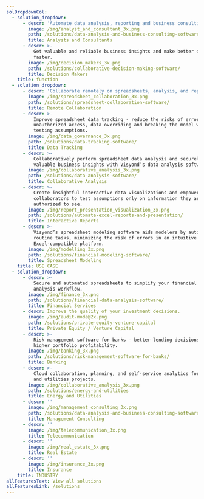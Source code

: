 ```yaml
---
solDropdownCol:
  - solution_dropdown:
      - descr: 'Automate data analysis, reporting and business consulting workflow.'
        image: /img/analyst_and_consultant_3x.png
        path: /solutions/data-analysis-and-business-consulting-software/
        title: Analysts and Consultants
      - descr: >-
          Get valuable and reliable business insights and make better decisions,
          faster.
        image: /img/decision_makers_3x.png
        path: /solutions/collaborative-decision-making-software/
        title: Decision Makers
    title: function
  - solution_dropdown:
      - descr: 'Collaborate remotely on spreadsheets, analysis, and reports.'
        image: /img/spreadsheet_collaboration_3x.png
        path: /solutions/spreadsheet-collaboration-software/
        title: Remote Collaboration
      - descr: >-
          Improve spreadsheet data tracking - reduce the risks of errors,
          unauthorized access, data overriding and breaking the model while
          testing assumptions.
        image: /img/data_governance_3x.png
        path: /solutions/data-tracking-software/
        title: Data Tracking
      - descr: >-
          Collaboratively perform spreadsheet data analysis and securely share
          valuable business insights with Visyond’s data analysis software.
        image: /img/collaborative_analysis_3x.png
        path: /solutions/data-analysis-software/
        title: Collaborative Analysis
      - descr: >-
          Create insightful interactive data visualizations and empower
          collaborators to test assumptions only on information they are
          authorized to see.
        image: /img/report_presentation_visualization_3x.png
        path: /solutions/automate-excel-reports-and-presentation/
        title: Interactive Reports
      - descr: >-
          Visyond’s spreadsheet modeling software aids modelers by automating
          routine tasks, minimizing the risk of errors in an intuitive
          Excel-compatible platform.
        image: /img/modelling_3x.png
        path: /solutions/financial-modeling-software/
        title: Spreadsheet Modeling
    title: USE CASE
  - solution_dropdown:
      - descr: >-
          Secure and automated spreadsheets to simplify your financial data
          analysis workflow.
        image: /img/finance_3x.png
        path: /solutions/financial-data-analysis-software/
        title: Financial Services
      - descr: Improve the quality of your investment decisions.
        image: /img/audit-mode@2x.png
        path: /solutions/private-equity-venture-capital
        title: Private Equity / Venture Capital
      - descr: >-
          Risk management software for banks - better lending decisions and
          higher portfolio profitability.
        image: /img/banking_3x.png
        path: /solutions/risk-management-software-for-banks/
        title: Banking
      - descr: >-
          Cloud collaboration, planning, and self-service analytics for energy
          and utilities projects.
        image: /img/collaborative_analysis_3x.png
        path: /solutions/energy-and-utilities
        title: Energy and Utilities
      - descr: ''
        image: /img/management_consulting_3x.png
        path: /solutions/data-analysis-and-business-consulting-software/
        title: Management Consulting
      - descr: ''
        image: /img/telecommunication_3x.png
        title: Telecommunication
      - descr: ''
        image: /img/real_estate_3x.png
        title: Real Estate
      - descr: ''
        image: /img/insurance_3x.png
        title: Insurance
    title: INDUSTRY
allFeaturesText: View all solutions
allFeaturesLink: /solutions
---
```


